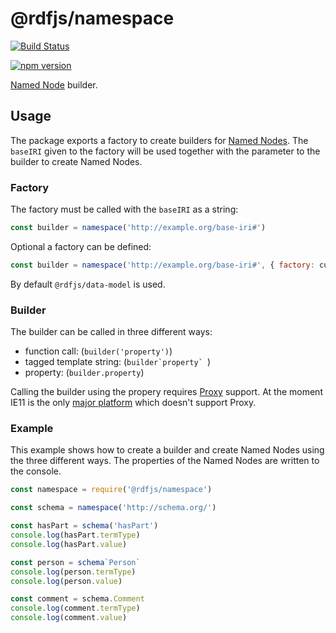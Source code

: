 # @rdfjs/namespace

[![Build Status](https://travis-ci.org/rdfjs/namespace.svg?branch=master)](https://travis-ci.org/rdfjs/namespace)

[![npm version](https://img.shields.io/npm/v/@rdfjs/namespace.svg)](https://www.npmjs.com/package/@rdfjs/namespace)

[Named Node](http://rdf.js.org/) builder.

## Usage

The package exports a factory to create builders for [Named Nodes](http://rdf.js.org/#namednode-interface).
The `baseIRI` given to the factory will be used together with the parameter to the builder to create Named Nodes.

### Factory

The factory must be called with the `baseIRI` as a string:
```javascript
const builder = namespace('http://example.org/base-iri#')
```

Optional a factory can be defined:
```javascript
const builder = namespace('http://example.org/base-iri#', { factory: customFactory })
```

By default `@rdfjs/data-model` is used.

### Builder

The builder can be called in three different ways:

- function call: (`builder('property')`)
- tagged template string: (```builder`property` ```)
- property: (`builder.property`)

Calling the builder using the propery requires [Proxy](https://www.ecma-international.org/ecma-262/6.0/#sec-proxy-objects) support.
At the moment IE11 is the only [major platform](https://caniuse.com/#feat=proxy) which doesn't support Proxy.

### Example

This example shows how to create a builder and create Named Nodes using the three different ways.
The properties of the Named Nodes are written to the console.

```javascript
const namespace = require('@rdfjs/namespace')

const schema = namespace('http://schema.org/')

const hasPart = schema('hasPart')
console.log(hasPart.termType)
console.log(hasPart.value)

const person = schema`Person`
console.log(person.termType)
console.log(person.value)

const comment = schema.Comment
console.log(comment.termType)
console.log(comment.value)
```
